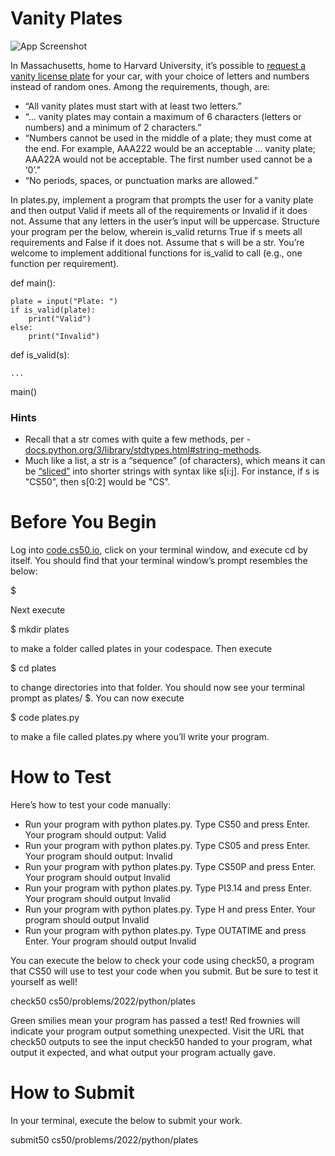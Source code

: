# Vanity Plates



![App Screenshot](https://cs50.harvard.edu/python/2022/psets/2/plates/plate.png)



In Massachusetts, home to Harvard University, it’s possible to [request a vanity license plate](https://www.mass.gov/how-to/request-a-vanity-license-plate) for your car, with your choice of letters and numbers instead of random ones. Among the requirements, though, are:

* “All vanity plates must start with at least two letters.”
* “… vanity plates may contain a maximum of 6 characters (letters or numbers) and a minimum of 2 characters.”
* “Numbers cannot be used in the middle of a plate; they must come at the end. For example, AAA222 would be an acceptable … vanity plate; AAA22A would not be acceptable. The first number used cannot be a ‘0’.”
* “No periods, spaces, or punctuation marks are allowed.”

In plates.py, implement a program that prompts the user for a vanity plate and then output Valid if meets all of the requirements or Invalid if it does not. Assume that any letters in the user’s input will be uppercase. Structure your program per the below, wherein is_valid returns True if s meets all requirements and False if it does not. Assume that s will be a str. You’re welcome to implement additional functions for is_valid to call (e.g., one function per requirement).

def main():

    plate = input("Plate: ")
    if is_valid(plate):
        print("Valid")
    else:
        print("Invalid")


def is_valid(s):

    ...


main()

### Hints

* Recall that a str comes with quite a few methods, per - [docs.python.org/3/library/stdtypes.html#string-methods](https://docs.python.org/3/library/stdtypes.html#string-methods).
* Much like a list, a str is a “sequence” (of characters), which means it can be [“sliced”](https://docs.python.org/3/library/stdtypes.html#common-sequence-operations) into shorter strings with syntax like s[i:j]. For instance, if s is "CS50", then s[0:2] would be "CS".

# Before You Begin
Log into [code.cs50.io](https://code.cs50.io/), click on your terminal window, and execute cd by itself. You should find that your terminal window’s prompt resembles the below:

$

Next execute

$ mkdir plates

to make a folder called plates in your codespace.
Then execute

$ cd plates

to change directories into that folder. You should now see your terminal prompt as plates/ $. You can now execute

$ code plates.py

to make a file called plates.py where you’ll write your program.

# How to Test
Here’s how to test your code manually:

* Run your program with python plates.py. Type CS50 and press Enter. Your program should output:
Valid
* Run your program with python plates.py. Type CS05 and press Enter. Your program should output:
Invalid
* Run your program with python plates.py. Type CS50P and press Enter. Your program should output
Invalid
* Run your program with python plates.py. Type PI3.14 and press Enter. Your program should output
Invalid
* Run your program with python plates.py. Type H and press Enter. Your program should output
Invalid
* Run your program with python plates.py. Type OUTATIME and press Enter. Your program should output
Invalid

You can execute the below to check your code using check50, a program that CS50 will use to test your code when you submit. But be sure to test it yourself as well!

check50 cs50/problems/2022/python/plates

Green smilies mean your program has passed a test! Red frownies will indicate your program output something unexpected. Visit the URL that check50 outputs to see the input check50 handed to your program, what output it expected, and what output your program actually gave.

# How to Submit
In your terminal, execute the below to submit your work.

submit50 cs50/problems/2022/python/plates
